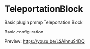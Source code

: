 # TeleportationBlock
Basic plugin pmmp Teleportation Block

Basic configuration...

Preview:
https://youtu.be/LSAihnu94DQ
